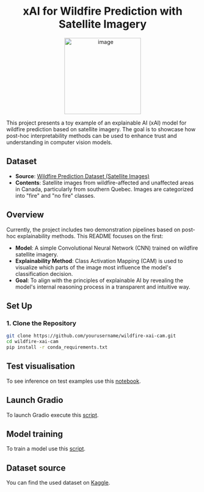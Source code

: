 <div align="center">
<h1> xAI for Wildfire Prediction with Satellite Imagery </h1>
<img src="https://github.com/user-attachments/assets/6c4c2129-7667-4b40-b3b4-ebdbd58b292d" alt="image" width="200"/>
</div>


This project presents a toy example of an explainable AI (xAI) model for wildfire prediction based on satellite imagery. The goal is to showcase how post-hoc interpretability methods can be used to enhance trust and understanding in computer vision models.

## Dataset

- **Source**: [Wildfire Prediction Dataset (Satellite Images)](https://www.kaggle.com/datasets/abdelghaniaaba/wildfire-prediction-dataset)
- **Contents**: Satellite images from wildfire-affected and unaffected areas in Canada, particularly from southern Quebec. Images are categorized into "fire" and "no fire" classes.

## Overview

Currently, the project includes two demonstration pipelines based on post-hoc explainability methods. This README focuses on the first:

- **Model**: A simple Convolutional Neural Network (CNN) trained on wildfire satellite imagery.
- **Explainability Method**: Class Activation Mapping (CAM) is used to visualize which parts of the image most influence the model's classification decision.
- **Goal**: To align with the principles of explainable AI by revealing the model's internal reasoning process in a transparent and intuitive way.

## Set Up

### 1. Clone the Repository

```bash
git clone https://github.com/yourusername/wildfire-xai-cam.git
cd wildfire-xai-cam
pip install -r conda_requirements.txt
```

## Test visualisation 

To see inference on test examples use this [notebook](./notebooks/test_visualization.ipynb).

## Launch Gradio

To launch Gradio execute this [script](./scripts/launch_gradio.py).


## Model training 

To train a model use this [script](./scripts/train.py).

## Dataset source

You can find the used dataset on [Kaggle](https://www.kaggle.com/datasets/abdelghaniaaba/wildfire-prediction-dataset/data).

## 
